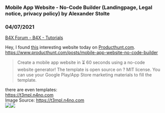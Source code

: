###  Mobile App Website - No-Code Builder (Landingpage, Legal notice, privacy policy) by Alexander Stolte
### 04/07/2021
[B4X Forum - B4X - Tutorials](https://www.b4x.com/android/forum/threads/129464/)

Hey, I found [this](https://www.producthunt.com/posts/mobile-app-website-no-code-builder) interesting website today on [Producthunt.com](https://www.producthunt.com).  
<https://www.producthunt.com/posts/mobile-app-website-no-code-builder>  
> Create a mobile app website in ⏳ 60 seconds using a no-code website generator! The template is open source on ? MIT license. You can use your Google Play/App Store marketing materials to fill the template.

  
there are even templates:  
<https://t3mpl.n4no.com>  
Image Source: <https://t3mpl.n4no.com>  
![](https://www.b4x.com/android/forum/attachments/111171)![](https://www.b4x.com/android/forum/attachments/111172)